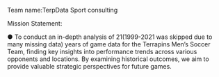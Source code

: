 Team name:TerpData Sport consulting

Mission Statement:

●	To conduct an in-depth analysis of 21(1999-2021 was skipped due to many missing data) years of game data for the Terrapins Men’s Soccer Team, finding key insights into performance trends across various opponents and locations. By examining historical outcomes, we aim to provide valuable strategic perspectives for future games.
